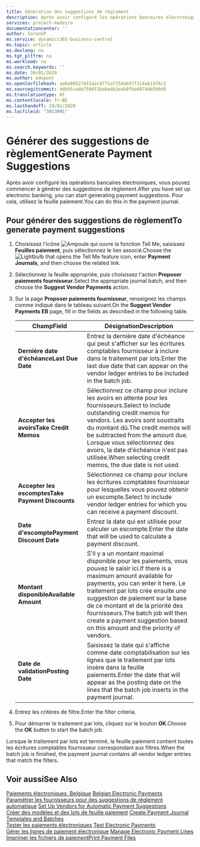 ```yaml
---
title: Génération des suggestions de règlement
description: Après avoir configuré les opérations bancaires électroniques, vous pouvez commencer à générer des suggestions de règlement. Pour cela, utilisez la feuille paiement.
services: project-madeira
documentationcenter: ''
author: SorenGP
ms.service: dynamics365-business-central
ms.topic: article
ms.devlang: na
ms.tgt_pltfrm: na
ms.workload: na
ms.search.keywords: ''
ms.date: 10/01/2020
ms.author: edupont
ms.openlocfilehash: aa0a08527415a2c9771a7754a697f114ab1976c2
ms.sourcegitcommit: ddbb5cede750df1baba4b3eab8fbed6744b5b9d6
ms.translationtype: HT
ms.contentlocale: fr-BE
ms.lasthandoff: 10/01/2020
ms.locfileid: "3913991"
---
```

# <a name="generate-payment-suggestions"></a><span data-ttu-id="00e31-104">Générer des suggestions de règlement</span><span class="sxs-lookup"><span data-stu-id="00e31-104">Generate Payment Suggestions</span></span>
<span data-ttu-id="00e31-105">Après avoir configuré les opérations bancaires électroniques, vous pouvez commencer à générer des suggestions de règlement.</span><span class="sxs-lookup"><span data-stu-id="00e31-105">After you have set up electronic banking, you can start generating payment suggestions.</span></span> <span data-ttu-id="00e31-106">Pour cela, utilisez la feuille paiement.</span><span class="sxs-lookup"><span data-stu-id="00e31-106">You can do this in the payment journal.</span></span>  

## <a name="to-generate-payment-suggestions"></a><span data-ttu-id="00e31-107">Pour générer des suggestions de règlement</span><span class="sxs-lookup"><span data-stu-id="00e31-107">To generate payment suggestions</span></span>  

1.  <span data-ttu-id="00e31-108">Choisissez l'icône ![Ampoule qui ouvre la fonction Tell Me](../../media/ui-search/search_small.png "Dites-moi ce que vous voulez faire"), saisissez **Feuilles paiement**, puis sélectionnez le lien associé.</span><span class="sxs-lookup"><span data-stu-id="00e31-108">Choose the ![Lightbulb that opens the Tell Me feature](../../media/ui-search/search_small.png "Tell me what you want to do") icon, enter **Payment Journals**, and then choose the related link.</span></span>  
2.  <span data-ttu-id="00e31-109">Sélectionnez la feuille appropriée, puis choisissez l'action **Proposer paiements fournisseur**.</span><span class="sxs-lookup"><span data-stu-id="00e31-109">Select the appropriate journal batch, and then choose the **Suggest Vendor Payments** action.</span></span>  
3.  <span data-ttu-id="00e31-110">Sur la page **Proposer paiements fournisseur**, renseignez les champs comme indiqué dans le tableau suivant.</span><span class="sxs-lookup"><span data-stu-id="00e31-110">On the **Suggest Vendor Payments EB** page, fill in the fields as described in the following table.</span></span>  

    |<span data-ttu-id="00e31-111">Champ</span><span class="sxs-lookup"><span data-stu-id="00e31-111">Field</span></span>|<span data-ttu-id="00e31-112">Désignation</span><span class="sxs-lookup"><span data-stu-id="00e31-112">Description</span></span>|  
    |---------------------------------|---------------------------------------|  
    |<span data-ttu-id="00e31-113">**Dernière date d'échéance**</span><span class="sxs-lookup"><span data-stu-id="00e31-113">**Last Due Date**</span></span>|<span data-ttu-id="00e31-114">Entrez la dernière date d'échéance qui peut s'afficher sur les écritures comptables fournisseur à inclure dans le traitement par lots.</span><span class="sxs-lookup"><span data-stu-id="00e31-114">Enter the last due date that can appear on the vendor ledger entries to be included in the batch job.</span></span>|  
    |<span data-ttu-id="00e31-115">**Accepter les avoirs**</span><span class="sxs-lookup"><span data-stu-id="00e31-115">**Take Credit Memos**</span></span>|<span data-ttu-id="00e31-116">Sélectionnez ce champ pour inclure les avoirs en attente pour les fournisseurs.</span><span class="sxs-lookup"><span data-stu-id="00e31-116">Select to include outstanding credit memos for vendors.</span></span> <span data-ttu-id="00e31-117">Les avoirs sont soustraits du montant dû.</span><span class="sxs-lookup"><span data-stu-id="00e31-117">The credit memos will be subtracted from the amount due.</span></span> <span data-ttu-id="00e31-118">Lorsque vous sélectionnez des avoirs, la date d'échéance n'est pas utilisée.</span><span class="sxs-lookup"><span data-stu-id="00e31-118">When selecting credit memos, the due date is not used.</span></span>|  
    |<span data-ttu-id="00e31-119">**Accepter les escomptes**</span><span class="sxs-lookup"><span data-stu-id="00e31-119">**Take Payment Discounts**</span></span>|<span data-ttu-id="00e31-120">Sélectionnez ce champ pour inclure les écritures comptables fournisseur pour lesquelles vous pouvez obtenir un escompte.</span><span class="sxs-lookup"><span data-stu-id="00e31-120">Select to include vendor ledger entries for which you can receive a payment discount.</span></span>|  
    |<span data-ttu-id="00e31-121">**Date d'escompte**</span><span class="sxs-lookup"><span data-stu-id="00e31-121">**Payment Discount Date**</span></span>|<span data-ttu-id="00e31-122">Entrez la date qui est utilisée pour calculer un escompte.</span><span class="sxs-lookup"><span data-stu-id="00e31-122">Enter the date that will be used to calculate a payment discount.</span></span>|  
    |<span data-ttu-id="00e31-123">**Montant disponible**</span><span class="sxs-lookup"><span data-stu-id="00e31-123">**Available Amount**</span></span>|<span data-ttu-id="00e31-124">S'il y a un montant maximal disponible pour les paiements, vous pouvez le saisir ici.</span><span class="sxs-lookup"><span data-stu-id="00e31-124">If there is a maximum amount available for payments, you can enter it here.</span></span> <span data-ttu-id="00e31-125">Le traitement par lots crée ensuite une suggestion de paiement sur la base de ce montant et de la priorité des fournisseurs.</span><span class="sxs-lookup"><span data-stu-id="00e31-125">The batch job will then create a payment suggestion based on this amount and the priority of vendors.</span></span>|  
    |<span data-ttu-id="00e31-126">**Date de validation**</span><span class="sxs-lookup"><span data-stu-id="00e31-126">**Posting Date**</span></span>|<span data-ttu-id="00e31-127">Saisissez la date qui s'affiche comme date comptabilisation sur les lignes que le traitement par lots insère dans la feuille paiements.</span><span class="sxs-lookup"><span data-stu-id="00e31-127">Enter the date that will appear as the posting date on the lines that the batch job inserts in the payment journal.</span></span>|  

4.  <span data-ttu-id="00e31-128">Entrez les critères de filtre.</span><span class="sxs-lookup"><span data-stu-id="00e31-128">Enter the filter criteria.</span></span>  
5.  <span data-ttu-id="00e31-129">Pour démarrer le traitement par lots, cliquez sur le bouton **OK**.</span><span class="sxs-lookup"><span data-stu-id="00e31-129">Choose the **OK** button to start the batch job.</span></span>  

<span data-ttu-id="00e31-130">Lorsque le traitement par lots est terminé, la feuille paiement contient toutes les écritures comptables fournisseur correspondant aux filtres.</span><span class="sxs-lookup"><span data-stu-id="00e31-130">When the batch job is finished, the payment journal contains all vendor ledger entries that match the filters.</span></span>  

## <a name="see-also"></a><span data-ttu-id="00e31-131">Voir aussi</span><span class="sxs-lookup"><span data-stu-id="00e31-131">See Also</span></span>  
 <span data-ttu-id="00e31-132">[Paiements électroniques, Belgique](belgian-electronic-payments.md) </span><span class="sxs-lookup"><span data-stu-id="00e31-132">[Belgian Electronic Payments](belgian-electronic-payments.md) </span></span>  
 <span data-ttu-id="00e31-133">[Paramétrer les fournisseurs pour des suggestions de règlement automatique](how-to-set-up-vendors-for-automatic-payment-suggestions.md) </span><span class="sxs-lookup"><span data-stu-id="00e31-133">[Set Up Vendors for Automatic Payment Suggestions](how-to-set-up-vendors-for-automatic-payment-suggestions.md) </span></span>  
 <span data-ttu-id="00e31-134">[Créer des modèles et des lots de feuille paiement](how-to-create-payment-journal-templates-and-batches.md) </span><span class="sxs-lookup"><span data-stu-id="00e31-134">[Create Payment Journal Templates and Batches](how-to-create-payment-journal-templates-and-batches.md) </span></span>  
 <span data-ttu-id="00e31-135">[Tester les paiements électroniques](how-to-test-electronic-payments.md) </span><span class="sxs-lookup"><span data-stu-id="00e31-135">[Test Electronic Payments](how-to-test-electronic-payments.md) </span></span>  
 <span data-ttu-id="00e31-136">[Gérer les lignes de paiement électronique](how-to-manage-electronic-payment-lines.md) </span><span class="sxs-lookup"><span data-stu-id="00e31-136">[Manage Electronic Payment Lines](how-to-manage-electronic-payment-lines.md) </span></span>  
 [<span data-ttu-id="00e31-137">Imprimer les fichiers de paiement</span><span class="sxs-lookup"><span data-stu-id="00e31-137">Print Payment Files</span></span>](how-to-print-payment-files.md)
